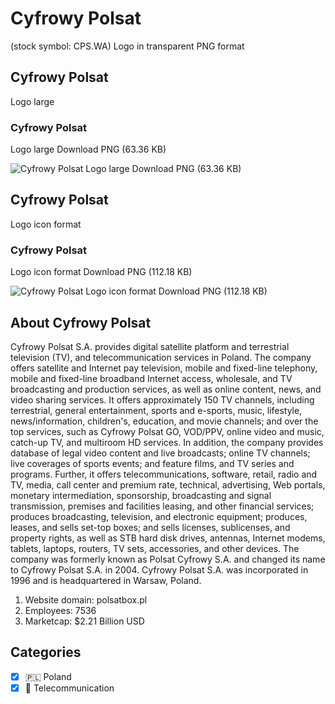 # Cyfrowy Polsat
 (stock symbol: CPS.WA) Logo in transparent PNG format

## Cyfrowy Polsat
 Logo large

### Cyfrowy Polsat
 Logo large Download PNG (63.36 KB)

![Cyfrowy Polsat
 Logo large Download PNG (63.36 KB)](/img/orig/CPS.WA_BIG-7bf83b38.png)

## Cyfrowy Polsat
 Logo icon format

### Cyfrowy Polsat
 Logo icon format Download PNG (112.18 KB)

![Cyfrowy Polsat
 Logo icon format Download PNG (112.18 KB)](/img/orig/CPS.WA-db2d59b6.png)

## About Cyfrowy Polsat


Cyfrowy Polsat S.A. provides digital satellite platform and terrestrial television (TV), and telecommunication services in Poland. The company offers satellite and Internet pay television, mobile and fixed-line telephony, mobile and fixed-line broadband Internet access, wholesale, and TV broadcasting and production services, as well as online content, news, and video sharing services. It offers approximately 150 TV channels, including terrestrial, general entertainment, sports and e-sports, music, lifestyle, news/information, children's, education, and movie channels; and over the top services, such as Cyfrowy Polsat GO, VOD/PPV, online video and music, catch-up TV, and multiroom HD services. In addition, the company provides database of legal video content and live broadcasts; online TV channels; live coverages of sports events; and feature films, and TV series and programs. Further, it offers telecommunications, software, retail, radio and TV, media, call center and premium rate, technical, advertising, Web portals, monetary intermediation, sponsorship, broadcasting and signal transmission, premises and facilities leasing, and other financial services; produces broadcasting, television, and electronic equipment; produces, leases, and sells set-top boxes; and sells licenses, sublicenses, and property rights, as well as STB hard disk drives, antennas, Internet modems, tablets, laptops, routers, TV sets, accessories, and other devices. The company was formerly known as Polsat Cyfrowy S.A. and changed its name to Cyfrowy Polsat S.A. in 2004. Cyfrowy Polsat S.A. was incorporated in 1996 and is headquartered in Warsaw, Poland.

1. Website domain: polsatbox.pl
2. Employees: 7536
3. Marketcap: $2.21 Billion USD


## Categories
- [x] 🇵🇱 Poland
- [x] 📡 Telecommunication
